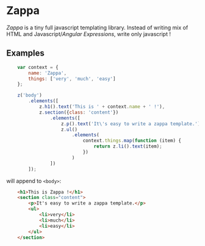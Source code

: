 # Zappa

*Zappa* is a tiny full javascript templating library. Instead of writing mix of HTML and Javascript/*Angular Expressions*, write only javascript !

## Examples

```javascript
    var context = {
        name: 'Zappa',
        things: ['very', 'much', 'easy']
    };

    z('body')
        .elements([
            z.h1().text('This is ' + context.name + ' !'),
            z.section({class: 'content'})
                .elements([
                    z.p().text('It\'s easy to write a zappa template.'),
                    z.ul()
                        .elements(
                            context.things.map(function (item) {
                                return z.li().text(item); 
                            })
                        )
                ])
        ]);
```

will append to `<body>`:

```html
    <h1>This is Zappa !</h1>
    <section class="content">
        <p>It's easy to write a zappa template.</p>
        <ul>
            <li>very</li>
            <li>much</li>
            <li>easy</li>
        </ul>
    </section>
```